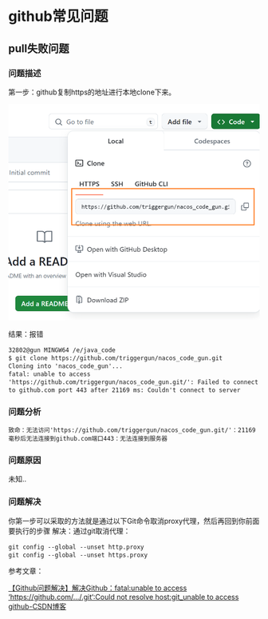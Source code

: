 # github常见问题



## pull失败问题

### 问题描述

第一步：github复制https的地址进行本地clone下来。

![image-20240502173541579](github常见问题.assets/image-20240502173541579.png)



结果：报错

```
32802@gun MINGW64 /e/java_code
$ git clone https://github.com/triggergun/nacos_code_gun.git
Cloning into 'nacos_code_gun'...
fatal: unable to access 'https://github.com/triggergun/nacos_code_gun.git/': Failed to connect to github.com port 443 after 21169 ms: Couldn't connect to server

```

### 问题分析

```
致命：无法访问'https://github.com/triggergun/nacos_code_gun.git/'：21169毫秒后无法连接到github.com端口443：无法连接到服务器
```

### 问题原因

未知..

### 问题解决

你第一步可以采取的方法就是通过以下Git命令取消proxy代理，然后再回到你前面要执行的步骤
解决：通过git取消代理：

```
git config --global --unset http.proxy
git config --global --unset https.proxy
```

参考文章：

[【Github问题解决】解决Github：fatal:unable to access ‘https://github.com/.../.git‘:Could not resolve host:git_unable to access github-CSDN博客](https://blog.csdn.net/m0_72594605/article/details/132559545)









